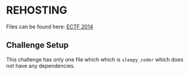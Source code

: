 # REHOSTING

Files can be found here: [ECTF 2014](https://github.com/pwncollege/ctf-archive/blob/main/ectf2014/sleepycoder/sleepy_coder.tar.gz)

## Challenge Setup
This challenge has only one file which which is `sleepy_coder` which does not have any dependencies.